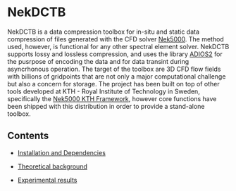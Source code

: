 # NekDCTB
NekDCTB is a data compression toolbox for in-situ and static data compression of files generated with the CFD solver [Nek5000](https://nek5000.mcs.anl.gov/). 
The method used, however, is functional for any other spectral element solver. NekDCTB supports lossy and lossless compression, and uses the library
[ADIOS2](https://github.com/ornladios) for the pusrpose of encoding the data and for data transint during asyncrhonous operation. The target of the toolbox are 3D CFD
flow fields with billions of gridpoints that are not only a major computational challenge but also a concern for storage. The project has been built on top of other tools developed at KTH - Royal Institute of Technology in Sweden, specifically the [Nek5000 KTH Framework](https://github.com/KTH-Nek5000/KTH_Framework), however core functions have been shipped with this distribution in order to provide a stand-alone toolbox.  


## Contents

* [Installation and Dependencies](pages/installation.md)

* [Theoretical background](pages/background.md)

* [Experimental results](pages/results.md)
